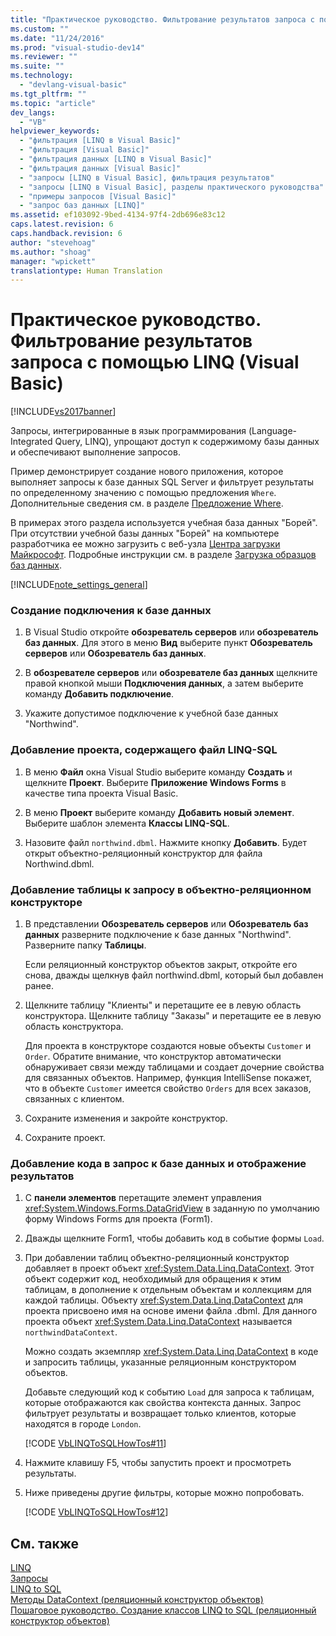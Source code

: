 ```yaml
---
title: "Практическое руководство. Фильтрование результатов запроса с помощью LINQ (Visual Basic) | Microsoft Docs"
ms.custom: ""
ms.date: "11/24/2016"
ms.prod: "visual-studio-dev14"
ms.reviewer: ""
ms.suite: ""
ms.technology: 
  - "devlang-visual-basic"
ms.tgt_pltfrm: ""
ms.topic: "article"
dev_langs: 
  - "VB"
helpviewer_keywords: 
  - "фильтрация [LINQ в Visual Basic]"
  - "фильтрация [Visual Basic]"
  - "фильтрация данных [LINQ в Visual Basic]"
  - "фильтрация данных [Visual Basic]"
  - "запросы [LINQ в Visual Basic], фильтрация результатов"
  - "запросы [LINQ в Visual Basic], разделы практического руководства"
  - "примеры запросов [Visual Basic]"
  - "запрос баз данных [LINQ]"
ms.assetid: ef103092-9bed-4134-97f4-2db696e83c12
caps.latest.revision: 6
caps.handback.revision: 6
author: "stevehoag"
ms.author: "shoag"
manager: "wpickett"
translationtype: Human Translation
---
```

# Практическое руководство. Фильтрование результатов запроса с помощью LINQ (Visual Basic)
[!INCLUDE[vs2017banner](../../../../csharp/includes/vs2017banner.md)]

Запросы, интегрированные в язык программирования \(Language\-Integrated Query, LINQ\), упрощают доступ к содержимому базы данных и обеспечивают выполнение запросов.  
  
 Пример демонстрирует создание нового приложения, которое выполняет запросы к базе данных SQL Server и фильтрует результаты по определенному значению с помощью предложения `Where`.  Дополнительные сведения см. в разделе [Предложение Where](../../../../visual-basic/language-reference/queries/where-clause.md).  
  
 В примерах этого раздела используется учебная база данных "Борей".  При отсутствии учебной базы данных "Борей" на компьютере разработчика ее можно загрузить с веб\-узла [Центра загрузки Майкрософт](http://go.microsoft.com/fwlink/?LinkID=98088).  Подробные инструкции см. в разделе [Загрузка образцов баз данных](../Topic/Downloading%20Sample%20Databases.md).  
  
 [!INCLUDE[note_settings_general](../../../../csharp/language-reference/compiler-messages/includes/note_settings_general_md.md)]  
  
### Создание подключения к базе данных  
  
1.  В Visual Studio откройте **обозреватель серверов** или **обозреватель баз данных**. Для этого в меню **Вид** выберите пункт **Обозреватель серверов** или **Обозреватель баз данных**.  
  
2.  В **обозревателе серверов** или **обозревателе баз данных** щелкните правой кнопкой мыши **Подключения данных**, а затем выберите команду **Добавить подключение**.  
  
3.  Укажите допустимое подключение к учебной базе данных "Northwind".  
  
### Добавление проекта, содержащего файл LINQ\-SQL  
  
1.  В меню **Файл** окна Visual Studio выберите команду **Создать** и щелкните **Проект**.  Выберите **Приложение Windows Forms** в качестве типа проекта Visual Basic.  
  
2.  В меню **Проект** выберите команду **Добавить новый элемент**.  Выберите шаблон элемента **Классы LINQ\-SQL**.  
  
3.  Назовите файл `northwind.dbml`.  Нажмите кнопку **Добавить**.  Будет открыт объектно\-реляционный конструктор для файла Northwind.dbml.  
  
### Добавление таблицы к запросу в объектно\-реляционном конструкторе  
  
1.  В представлении **Обозреватель серверов** или **Обозреватель баз данных** разверните подключение к базе данных "Northwind".  Разверните папку **Таблицы**.  
  
     Если реляционный конструктор объектов закрыт, откройте его снова, дважды щелкнув файл northwind.dbml, который был добавлен ранее.  
  
2.  Щелкните таблицу "Клиенты" и перетащите ее в левую область конструктора.  Щелкните таблицу "Заказы" и перетащите ее в левую область конструктора.  
  
     Для проекта в конструкторе создаются новые объекты `Customer` и `Order`.  Обратите внимание, что конструктор автоматически обнаруживает связи между таблицами и создает дочерние свойства для связанных объектов.  Например, функция IntelliSense покажет, что в объекте `Customer` имеется свойство `Orders` для всех заказов, связанных с клиентом.  
  
3.  Сохраните изменения и закройте конструктор.  
  
4.  Сохраните проект.  
  
### Добавление кода в запрос к базе данных и отображение результатов  
  
1.  С **панели элементов** перетащите элемент управления <xref:System.Windows.Forms.DataGridView> в заданную по умолчанию форму Windows Forms для проекта \(Form1\).  
  
2.  Дважды щелкните Form1, чтобы добавить код в событие формы `Load`.  
  
3.  При добавлении таблиц объектно\-реляционный конструктор добавляет в проект объект <xref:System.Data.Linq.DataContext>.  Этот объект содержит код, необходимый для обращения к этим таблицам, в дополнение к отдельным объектам и коллекциям для каждой таблицы.  Объекту <xref:System.Data.Linq.DataContext> для проекта присвоено имя на основе имени файла .dbml.  Для данного проекта объект <xref:System.Data.Linq.DataContext> называется `northwindDataContext`.  
  
     Можно создать экземпляр <xref:System.Data.Linq.DataContext> в коде и запросить таблицы, указанные реляционным конструктором объектов.  
  
     Добавьте следующий код к событию `Load` для запроса к таблицам, которые отображаются как свойства контекста данных.  Запрос фильтрует результаты и возвращает только клиентов, которые находятся в городе `London`.  
  
     [!CODE [VbLINQToSQLHowTos#11](../CodeSnippet/VS_Snippets_VBCSharp/VbLINQtoSQLHowTos#11)]  
  
4.  Нажмите клавишу F5, чтобы запустить проект и просмотреть результаты.  
  
5.  Ниже приведены другие фильтры, которые можно попробовать.  
  
     [!CODE [VbLINQToSQLHowTos#12](../CodeSnippet/VS_Snippets_VBCSharp/VbLINQtoSQLHowTos#12)]  
  
## См. также  
 [LINQ](../../../../visual-basic/programming-guide/language-features/linq/index.md)   
 [Запросы](../../../../visual-basic/language-reference/queries/queries.md)   
 [LINQ to SQL](../Topic/LINQ%20to%20SQL.md)   
 [Методы DataContext \(реляционный конструктор объектов\)](/visual-studio/data-tools/datacontext-methods-o-r-designer)   
 [Пошаговое руководство. Создание классов LINQ to SQL \(реляционный конструктор объектов\)](../Topic/Walkthrough:%20Creating%20LINQ%20to%20SQL%20Classes%20\(O-R%20Designer\).md)
